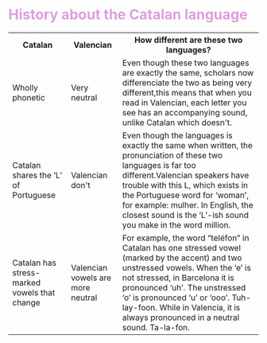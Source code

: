 
<h1 style="color:plum;">History about the Catalan language</h1>


<table>
                                                                                                                              <tr><th>Catalan </th><th>Valencian</th><th>How different are these two languages?</th></tr>
                                                                                                                              <tr><td> Wholly phonetic </td><td> Very neutral</td><td> Even though these two languages are exactly the same, scholars now differenciate the two as being very different,this means that when you read in Valencian, each letter you see has an accompanying sound, unlike Catalan which doesn't. 
<tr><td> Catalan shares the ‘L’ of Portuguese </td><td> Valencian don't </td><td> Even though the languages is exactly the same when written, the pronunciation of these two languages is far too different.Valencian speakers have trouble with this L, which exists in the Portuguese word for ‘woman’, for example: mulher. In English, the closest sound is the ‘L’-ish sound you make in the word million.</td></tr>
<tr><td> Catalan has stress-marked vowels that change </td><td> Valencian vowels are more neutral</td><td>For example, the word “teléfon” in Catalan has one stressed vowel (marked by the accent) and two unstressed vowels. When the ‘e’ is not stressed, in Barcelona it is pronounced ‘uh’. The unstressed ‘o’ is pronounced ‘u’ or ‘ooo’. Tuh-lay-foon. While in Valencia, it is always pronounced in a neutral sound. Ta-la-fon. </td></tr>
</table>

 

